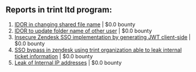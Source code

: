 ## Reports in trint ltd program:
1. [IDOR in changing shared file name](https://hackerone.com/reports/547663) | $0.0 bounty
2. [IDOR to update folder name of other user](https://hackerone.com/reports/587687) | $0.0 bounty
3. [Insecure Zendesk SSO implementation by generating JWT client-side](https://hackerone.com/reports/638635) | $0.0 bounty
4. [SSO bypass in zendesk using trint organization able to leak internal ticket information](https://hackerone.com/reports/734936) | $0.0 bounty
5. [Leak of Internal IP addresses](https://hackerone.com/reports/673723) | $0.0 bounty